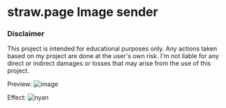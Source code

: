 # straw.page Image sender

### Disclaimer
This project is intended for educational purposes only.
Any actions taken based on my project are done at the user's own risk.
I'm not liable for any direct or indirect damages or losses that may arise from the use of this project.

Preview:
![image](https://github.com/nonepork/straw.page-Image-sender/assets/59335048/7dc2214c-ad66-4c75-b9cf-6268a8a16fbd)

Effect:
![nyan](https://github.com/nonepork/straw.page-Image-sender/assets/59335048/198844bd-bca7-4a30-b696-143a45331323)
